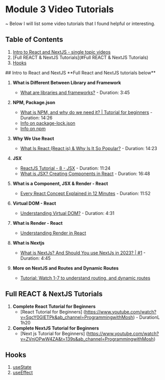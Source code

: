 # Module 3 Video Tutorials
~ Below I will list some video tutorials that I found helpful or interesting.

## Table of Contents

 1. [Intro to React and NextJS - single topic videos](#intro)
 2. [Full REACT & NextJS Tutorials](#Full REACT & NextJS Tutorials)
 3. [Hooks](#Hooks)

<a name="intro"/>
## Intro to React and NextJS
**Full React and NextJS tutorials below**

1. **What is Different Between Library and Framework**
   - [What are libraries and frameworks?](https://www.youtube.com/watch?v=LimOOe6I4eo) - Duration: 3:45

2. **NPM, Package.json**
   - [What is NPM, and why do we need it? | Tutorial for beginners](https://www.youtube.com/watch?v=P3aKRdUyr0s&ab_channel=CoderCoder) - Duration: 14:26
   - [Info on package-lock.json](https://www.geeksforgeeks.org/what-is-package-lock-json/)
   - [Info on npm](https://www.freecodecamp.org/news/what-is-npm-a-node-package-manager-tutorial-for-beginners/)
     
4. **Why We Use React**
   - [What Is React (React js) & Why Is It So Popular?](https://www.youtube.com/watch?v=N3AkSS5hXMA&ab_channel=ProgrammingwithMosh) - Duration: 14:23

6. **JSX**
   - [ReactJS Tutorial - 8 - JSX](https://www.youtube.com/watch?v=7fPXI_MnBOY&ab_channel=Codevolution) - Duration: 11:24
   - [What is JSX? Creating Components in React](https://www.youtube.com/watch?v=PbkwqVZsUgs&ab_channel=SamMeech-Ward) - Duration: 16:48

7. **What is a Component, JSX & Render - React**
   - [Every React Concept Explained in 12 Minutes](https://www.youtube.com/watch?v=wIyHSOugGGw&ab_channel=CodeBootcamp) - Duration: 11:52
  
8. **Virtual DOM - React**
   - [Understanding Virtual DOM?](https://www.youtube.com/watch?v=dxz9HZ40h4I&ab_channel=DailyTuition) - Duration: 4:31

9. **What is Render - React**
   - [Understanding Render in React](https://www.youtube.com/watch?v=mECV6nGOqNo&t=97s&ab_channel=CodeSketched) 

10. **What is Nextjs**
    - [What is NextJs? And Should You use NextJs in 2023? | #1](https://www.youtube.com/watch?v=37rmwdseNiQ&ab_channel=Lypras) - Duration: 4:45

12. **More on NextJS and Routes and Dynamic Routes**
    - [Tutorial: Watch 1-7 to understand routing, and dynamic routes](https://www.youtube.com/playlist?list=PLC3y8-rFHvwjOKd6gdf4QtV1uYNiQnruI)

## Full REACT & NextJS Tutorials
1. **Complete React Tutorial for Beginners**
   - [React Tutorial for Beginners] (https://www.youtube.com/watch?v=SqcY0GlETPk&ab_channel=ProgrammingwithMosh) - DurationL 1h20
2. **Complete NextJS Tutorial for Beginners**
   - [Next js Tutorial for Beginners] (https://www.youtube.com/watch?v=ZVnjOPwW4ZA&t=139s&ab_channel=ProgrammingwithMosh)

## Hooks
1. [useState](https://www.youtube.com/watch?v=V9i3cGD-mts&list=PLApy4UwQM3UrZsBTY111R6P4frt6WK-G2&index=2)
2. [useEffect](https://www.youtube.com/watch?v=-4XpG5_Lj_o&list=PLApy4UwQM3UrZsBTY111R6P4frt6WK-G2&index=3)

